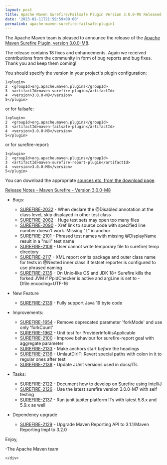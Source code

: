 ```yaml
---
layout: post
title: Apache Maven Surefire/Failsafe Plugin Version 3.0.0-M8 Released
date: '2023-01-11T21:59:59+00:00'
permalink: apache-maven-surefire-failsafe-plugin1
---
```

 <div class="post_body"><p>The Apache Maven team is pleased to announce the release of the
<a href="https://maven.apache.org/plugins/maven-surefire-plugin/">Apache Maven Surefire Plugin, version 3.0.0-M8</a>.</p>
<p>The release contains 18 fixes and enhancements.
Again we received contributions from the community in form of bug reports
and bug fixes. Thank you and keep them coming!</p>
<p>You should specify the version in your project's plugin configuration:</p>
<div class="highlight"><pre tabindex="0" class="chroma"><code class="language-xml" data-lang="xml"><span class="line"><span class="ln">1</span><span class="cl"><span class="nt">&lt;plugin&gt;</span>
</span></span><span class="line"><span class="ln">2</span><span class="cl">  <span class="nt">&lt;groupId&gt;</span>org.apache.maven.plugins<span class="nt">&lt;/groupId&gt;</span>
</span></span><span class="line"><span class="ln">3</span><span class="cl">  <span class="nt">&lt;artifactId&gt;</span>maven-surefire-plugin<span class="nt">&lt;/artifactId&gt;</span>
</span></span><span class="line"><span class="ln">4</span><span class="cl">  <span class="nt">&lt;version&gt;</span>3.0.0-M8<span class="nt">&lt;/version&gt;</span>
</span></span><span class="line"><span class="ln">5</span><span class="cl"><span class="nt">&lt;/plugin&gt;</span>
</span></span></code></pre></div><p>or for failsafe:</p>
<div class="highlight"><pre tabindex="0" class="chroma"><code class="language-xml" data-lang="xml"><span class="line"><span class="ln">1</span><span class="cl"><span class="nt">&lt;plugin&gt;</span>
</span></span><span class="line"><span class="ln">2</span><span class="cl">  <span class="nt">&lt;groupId&gt;</span>org.apache.maven.plugins<span class="nt">&lt;/groupId&gt;</span>
</span></span><span class="line"><span class="ln">3</span><span class="cl">  <span class="nt">&lt;artifactId&gt;</span>maven-failsafe-plugin<span class="nt">&lt;/artifactId&gt;</span>
</span></span><span class="line"><span class="ln">4</span><span class="cl">  <span class="nt">&lt;version&gt;</span>3.0.0-M8<span class="nt">&lt;/version&gt;</span>
</span></span><span class="line"><span class="ln">5</span><span class="cl"><span class="nt">&lt;/plugin&gt;</span>
</span></span></code></pre></div><p>or for surefire-report:</p>
<div class="highlight"><pre tabindex="0" class="chroma"><code class="language-xml" data-lang="xml"><span class="line"><span class="ln">1</span><span class="cl"><span class="nt">&lt;plugin&gt;</span>
</span></span><span class="line"><span class="ln">2</span><span class="cl">  <span class="nt">&lt;groupId&gt;</span>org.apache.maven.plugins<span class="nt">&lt;/groupId&gt;</span>
</span></span><span class="line"><span class="ln">3</span><span class="cl">  <span class="nt">&lt;artifactId&gt;</span>maven-surefire-report-plugin<span class="nt">&lt;/artifactId&gt;</span>
</span></span><span class="line"><span class="ln">4</span><span class="cl">  <span class="nt">&lt;version&gt;</span>3.0.0-M8<span class="nt">&lt;/version&gt;</span>
</span></span><span class="line"><span class="ln">5</span><span class="cl"><span class="nt">&lt;/plugin&gt;</span>
</span></span></code></pre></div><p>You can download the appropriate <a href="https://maven.apache.org/surefire/download.cgi">sources etc. from the download page</a>.</p>
<p><a href="https://issues.apache.org/jira/secure/ReleaseNote.jspa?projectId=12317927&amp;version=12351809">Release Notes - Maven Surefire - Version 3.0.0-M8</a></p>
<ul>
<li>
<p>Bugs:</p>
<ul>
<li><a href="https://issues.apache.org/jira/browse/SUREFIRE-2032">SUREFIRE-2032</a> - When declare the @Disabled annotation at the class level, skip displayed in other test class</li>
<li><a href="https://issues.apache.org/jira/browse/SUREFIRE-2082">SUREFIRE-2082</a> - Huge test sets may open too many files</li>
<li><a href="https://issues.apache.org/jira/browse/SUREFIRE-2090">SUREFIRE-2090</a> - Xref link to source code with specified line number doesn't work. Missing &quot;L&quot; in anchor</li>
<li><a href="https://issues.apache.org/jira/browse/SUREFIRE-2101">SUREFIRE-2101</a> - Phrased test names with missing @DisplayName result in a &quot;null&quot; test name</li>
<li><a href="https://issues.apache.org/jira/browse/SUREFIRE-2109">SUREFIRE-2109</a> - User cannot write temporary file to surefire/ temp directory</li>
<li><a href="https://issues.apache.org/jira/browse/SUREFIRE-2117">SUREFIRE-2117</a> - XML report omits package and outer class name for tests in @Nested inner class if testset reporter is configured to use phrased naming</li>
<li><a href="https://issues.apache.org/jira/browse/SUREFIRE-2135">SUREFIRE-2135</a> - On Unix-like OS and JDK 18+ Surefire kills the forked JVM if PpidChecker is active and argLine is set to -Dfile.encoding=UTF-16</li>
</ul>
</li>
<li>
<p>New Feature</p>
<ul>
<li><a href="https://issues.apache.org/jira/browse/SUREFIRE-2139">SUREFIRE-2139</a> - Fully support Java 19 byte code</li>
</ul>
</li>
<li>
<p>Improvements:</p>
<ul>
<li><a href="https://issues.apache.org/jira/browse/SUREFIRE-1654">SUREFIRE-1654</a> - Remove deprecated parameter 'forkMode' and use only 'forkCount'</li>
<li><a href="https://issues.apache.org/jira/browse/SUREFIRE-1962">SUREFIRE-1962</a> - Unit test for ProviderInfo#isApplicable</li>
<li><a href="https://issues.apache.org/jira/browse/SUREFIRE-2100">SUREFIRE-2100</a> - Improve behaviour for surefire-report goal with aggregate parameter</li>
<li><a href="https://issues.apache.org/jira/browse/SUREFIRE-2133">SUREFIRE-2133</a> - Make anchors start <em>before</em> the headings</li>
<li><a href="https://issues.apache.org/jira/browse/SUREFIRE-2136">SUREFIRE-2136</a> - UmlautDirIT: Revert special paths with colon in it to regular ones after test</li>
<li><a href="https://issues.apache.org/jira/browse/SUREFIRE-2138">SUREFIRE-2138</a> - Update JUnit versions used in docs/ITs</li>
</ul>
</li>
<li>
<p>Tasks:</p>
<ul>
<li><a href="https://issues.apache.org/jira/browse/SUREFIRE-2122">SUREFIRE-2122</a> - Document how to develop on Surefire using IntelliJ</li>
<li><a href="https://issues.apache.org/jira/browse/SUREFIRE-2126">SUREFIRE-2126</a> - Use the latest surefire version 3.0.0-M7 with self testing</li>
<li><a href="https://issues.apache.org/jira/browse/SUREFIRE-2137">SUREFIRE-2137</a> - Run junit jupiter platform ITs with latest 5.8.x and 5.9.x as well</li>
</ul>
</li>
<li>
<p>Dependency upgrade</p>
<ul>
<li><a href="https://issues.apache.org/jira/browse/SUREFIRE-2129">SUREFIRE-2129</a> - Upgrade Maven Reporting API to 3.1.1/Maven Reporting Impl to 3.2.0</li>
</ul>
</li>
</ul>
<p>Enjoy,</p>
<p>-The Apache Maven team</p>

    </div>
